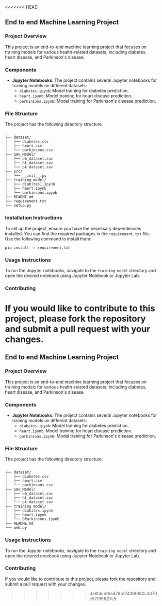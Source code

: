 <<<<<<< HEAD
## End to end Machine Learning Project

### Project Overview
This project is an end-to-end machine learning project that focuses on training models for various health-related datasets, including diabetes, heart disease, and Parkinson's disease.

### Components
- **Jupyter Notebooks**: The project contains several Jupyter notebooks for training models on different datasets:
  - `diabetes.ipynb`: Model training for diabetes prediction.
  - `heart.ipynb`: Model training for heart disease prediction.
  - `parkinsons.ipynb`: Model training for Parkinson's disease prediction.

### File Structure
The project has the following directory structure:
```
.
├── dataset/
│   ├── diabetes.csv
│   ├── heart.csv
│   └── parkinsons.csv
├── Sav_Model/
│   ├── db_dataset.sav
│   ├── ht_dataset.sav
│   └── pk_dataset.sav
├── src/
│   └── __init__.py
├── training model/
│   ├── diabites1.ipynb
│   ├── heart.ipynb
│   └── parkinsons.ipynb
├── README.md
├── requirement.txt
└── setup.py
```

### Installation Instructions
To set up the project, ensure you have the necessary dependencies installed. You can find the required packages in the `requirement.txt` file. Use the following command to install them:
```
pip install -r requirement.txt
```

### Usage Instructions
To run the Jupyter notebooks, navigate to the `training model` directory and open the desired notebook using Jupyter Notebook or Jupyter Lab.

### Contributing
If you would like to contribute to this project, please fork the repository and submit a pull request with your changes.
=======
## End to end Machine Learning Project

### Project Overview
This project is an end-to-end machine learning project that focuses on training models for various health-related datasets, including diabetes, heart disease, and Parkinson's disease.

### Components
- **Jupyter Notebooks**: The project contains several Jupyter notebooks for training models on different datasets:
  - `diabetes.ipynb`: Model training for diabetes prediction.
  - `heart.ipynb`: Model training for heart disease prediction.
  - `parkinsons.ipynb`: Model training for Parkinson's disease prediction.

### File Structure
The project has the following directory structure:
```
.
├── dataset/
│   ├── diabetes.csv
│   ├── heart.csv
│   └── parkinsons.csv
├── Sav_Model/
│   ├── db_dataset.sav
│   ├── ht_dataset.sav
│   └── pk_dataset.sav
├── training model/
│   ├── diabites.ipynb
│   ├── heart.ipynb
│   └── DParkinsons.ipynb
├── README.md
└── web.py
```

### Usage Instructions
To run the Jupyter notebooks, navigate to the `training model` directory and open the desired notebook using Jupyter Notebook or Jupyter Lab.

### Contributing
If you would like to contribute to this project, please fork the repository and submit a pull request with your changes.
>>>>>>> da8fdcef6e479bf743f8980c3370c57f95ff27c5
